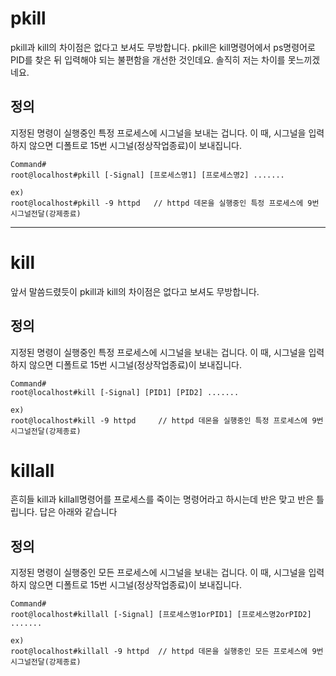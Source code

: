 # pkill
 
pkill과 kill의 차이점은 없다고 보셔도 무방합니다.
pkill은 kill명령어에서 ps명령어로 PID를 찾은 뒤 입력해야 되는 불편함을 개선한 것인데요.
솔직히 저는 차이를 못느끼겠네요.

## 정의
지정된 명령이 실행중인 특정 프로세스에 시그널을 보내는 겁니다.
이 때, 시그널을 입력하지 않으면 디폴트로 15번 시그널(정상작업종료)이 보내집니다.

``` 
Command#
root@localhost#pkill [-Signal] [프로세스명1] [프로세스명2] .......
 
ex)
root@localhost#pkill -9 httpd   // httpd 데몬을 실행중인 특정 프로세스에 9번시그널전달(강제종료)
``` 

----

# kill
 
앞서 말씀드렸듯이 pkill과 kill의 차이점은 없다고 보셔도 무방합니다.
 
 
## 정의
지정된 명령이 실행중인 특정 프로세스에 시그널을 보내는 겁니다.
이 때, 시그널을 입력하지 않으면 디폴트로 15번 시그널(정상작업종료)이 보내집니다.

```
Command#
root@localhost#kill [-Signal] [PID1] [PID2] .......
 
ex)
root@localhost#kill -9 httpd     // httpd 데몬을 실행중인 특정 프로세스에 9번시그널전달(강제종료)
``` 

# killall
 
흔히들 kill과 killall명령어를 프로세스를 죽이는 명령어라고 하시는데
반은 맞고 반은 틀립니다. 답은 아래와 같습니다
 
 
## 정의
지정된 명령이 실행중인 모든 프로세스에 시그널을 보내는 겁니다.
이 때, 시그널을 입력하지 않으면 디폴트로 15번 시그널(정상작업종료)이 보내집니다.

``` 
Command#
root@localhost#killall [-Signal] [프로세스명1orPID1] [프로세스명2orPID2] .......
 
ex)
root@localhost#killall -9 httpd  // httpd 데몬을 실행중인 모든 프로세스에 9번시그널전달(강제종료)
```
